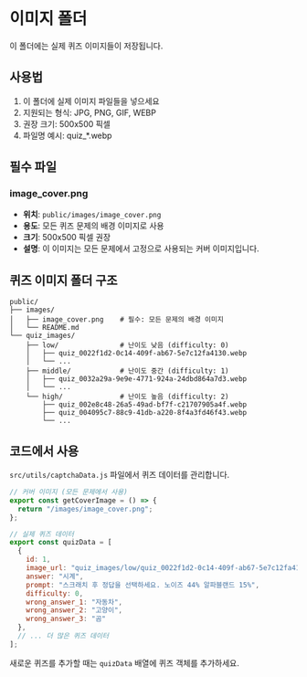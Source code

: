 # 이미지 폴더

이 폴더에는 실제 퀴즈 이미지들이 저장됩니다.

## 사용법

1. 이 폴더에 실제 이미지 파일들을 넣으세요
2. 지원되는 형식: JPG, PNG, GIF, WEBP
3. 권장 크기: 500x500 픽셀
4. 파일명 예시: quiz_*.webp

## 필수 파일

### image_cover.png
- **위치**: `public/images/image_cover.png`
- **용도**: 모든 퀴즈 문제의 배경 이미지로 사용
- **크기**: 500x500 픽셀 권장
- **설명**: 이 이미지는 모든 문제에서 고정으로 사용되는 커버 이미지입니다.

## 퀴즈 이미지 폴더 구조

```
public/
├── images/
│   ├── image_cover.png    # 필수: 모든 문제의 배경 이미지
│   └── README.md
└── quiz_images/
    ├── low/               # 난이도 낮음 (difficulty: 0)
    │   ├── quiz_0022f1d2-0c14-409f-ab67-5e7c12fa4130.webp
    │   └── ...
    ├── middle/            # 난이도 중간 (difficulty: 1)
    │   ├── quiz_0032a29a-9e9e-4771-924a-24dbd864a7d3.webp
    │   └── ...
    └── high/              # 난이도 높음 (difficulty: 2)
        ├── quiz_002e8c48-26a5-49ad-bf7f-c21707905a4f.webp
        ├── quiz_004095c7-88c9-41db-a220-8f4a3fd46f43.webp
        └── ...
```

## 코드에서 사용

`src/utils/captchaData.js` 파일에서 퀴즈 데이터를 관리합니다.

```javascript
// 커버 이미지 (모든 문제에서 사용)
export const getCoverImage = () => {
  return "/images/image_cover.png";
};

// 실제 퀴즈 데이터
export const quizData = [
  {
    id: 1,
    image_url: "quiz_images/low/quiz_0022f1d2-0c14-409f-ab67-5e7c12fa4130.webp",
    answer: "시계",
    prompt: "스크래치 후 정답을 선택하세요. 노이즈 44% 알파블랜드 15%",
    difficulty: 0,
    wrong_answer_1: "자동차",
    wrong_answer_2: "고양이",
    wrong_answer_3: "곰"
  },
  // ... 더 많은 퀴즈 데이터
];
```

새로운 퀴즈를 추가할 때는 `quizData` 배열에 퀴즈 객체를 추가하세요.

